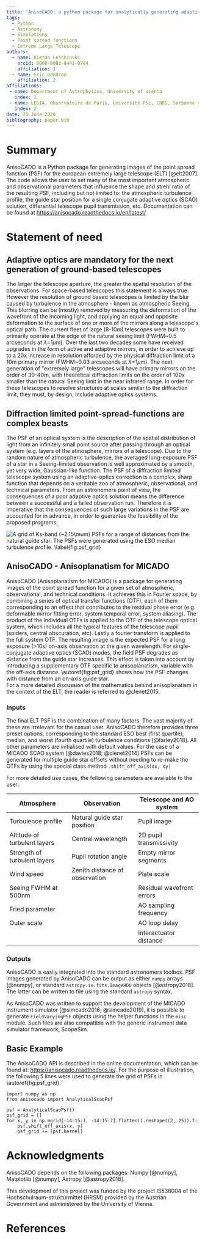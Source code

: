 ```yaml
---
title: 'AnisoCADO: a python package for analytically generating adaptive optics point spread functions for the Extremely Large Telescope'
tags:
  - Python
  - Astronomy
  - Simulations
  - Point spread functions
  - Extreme Large Telescope
authors:
  - name: Kieran Leschinski
    orcid: 0000-0003-0441-9784
    affiliation: 1
  - name: Eric Gendron
    affiliation: 2 
affiliations:
 - name: Department of Astrophysics, University of Vienna
   index: 1
 - name: LESIA, Observatoire de Paris, Université PSL, CNRS, Sorbonne Université, Université de Paris
   index: 2
date: 25 June 2020
bibliography: paper.bib
---
```


# Summary

AnisoCADO is a Python package for generating images of the point spread function (PSF) for the european extremely large telescope (ELT) [@elt2007]. 
The code allows the user to set many of the most important atmospheric and observational parameters that influence the shape and strehl ratio of the resulting PSF, including but not limited to: the atmospheric turbulence profile, the guide star position for a single conjugate adaptive optics (SCAO) solution, differential telescope pupil transmission, etc.
Documentation can be found at https://anisocado.readthedocs.io/en/latest/


# Statement of need

## Adaptive optics are mandatory for the next generation of ground-based telescopes
The larger the telescope aperture, the greater the spatial resolution of the observations. 
For space-based telescopes this statement is always true. 
However the resolution of ground based telescopes is limited by the blur caused by turbulence in the atmosphere - known as atmospheric Seeing. 
This blurring can be (mostly) removed by measuring the deformation of the wavefront of the incoming light, and applying an equal and opposite deformation to the surface of one or more of the mirrors along a telescope's optical path.
The current fleet of large (8-10m) telescopes were built to primarily operate at the edge of the natural seeing limit (FWHM~0.5 arcseconds at $\lambda$=1$\mu$m). 
Over the last two decades some have received upgrades in the form of active and adaptive mirrors, in order to achieve up to a 20x increase in resolution afforded by the physical diffraction limit of a 10m primary mirror (FWHM~0.03 arcseconds at $\lambda$=1$\mu$m).
The next generation of "extremely large" telescopes will have primary mirrors on the order of 30-40m, with theoretical diffraction limits on the order of 100x smaller than the natural Seeing limit in the near infrared range.
In order for these telescopes to resolve structures at scales similar to the diffraction limit, they must, by design, include adaptive optics systems.

## Diffraction limited point-spread-functions are complex beasts
The PSF of an optical system is the description of the spatial distribution of light from an infinitely small point source after passing through an optical system (e.g. layers of the atmosphere, mirrors of a telescope).
Due to the random nature of atmospheric turbulence, the averaged long-exposure PSF of a star in a Seeing-limited observation is well approximated by a smooth, yet very wide, Gaussian-like function.
The PSF of a diffraction limited telescope system using an adaptive-optics correction is a complex, sharp function that depends on a veritable zoo of atmospheric, observational, and technical parameters. 
From an astronomers point of view, the consequences of a poor adaptive optics solution means the difference between a successful and a failed observation run.
Therefore it is imperative that the consequences of such large variations in the PSF are accounted for in advance, in order to guarantee the feasibility of the proposed programs.
 
![A grid of Ks-band (~2.15$\mu$m) PSFs for a range of distances from the natural guide star. 
The PSFs were generated using the ESO median turbulence profile. 
\label{fig:psf_grid}](Ks-band_psf_grid.png)


## AnisoCADO - Anisoplanatism for MICADO

AnisoCADO (Anisoplanatism for MICADO) is a package for generating images of the point spread function for a given set of atmospheric, observational, and technical conditions.
It achieves this in Fourier space, by combining a series of optical transfer functions (OTF), each of them corresponding to an effect that contributes to the residual phase error (e.g. deformable mirror fitting error, system temporal error, system aliasing).
The product of the individual OTFs is applied to the OTF of the telescope optical system, which includes all the typical features of the telescope pupil (spiders, central obscuration, etc).
Lastly a fourier transform is applied to the full system OTF.
The resulting image is the expected PSF for a long exposure (>10s) on-axis observation at the given wavelength.
For single-conjugate adaptive optics (SCAO) modes, the field PSF degrades as distance from the guide star increases.
This effect is taken into account by introducing a supplementary OTF specific to anisoplanatism, variable with the off-axis distance.
\autoref{fig:psf_grid} shows how the PSF changes with distance from an on-axis guide star.   
For a more detailed discussion of the mathematics behind anisoplanatism in the context of the ELT, the reader is referred to @clenet2015.


### Inputs
The final ELT PSF is the combination of many factors. The vast majority of these are irrelevant for the casual user. 
AnisoCADO therefore provides three preset options, corresponding to the standard ESO best (first quartile), median, and worst (fourth quartile) turbulence conditions [@farley2018].
All other parameters are initialised with default values.
For the case of a MICADO SCAO system [@davies2018; @clenet2014] PSFs can be generated for multiple guide star offsets without needing to re-make the OTFs by using the special class method ``.shift_off_axis(dx, dy)``  

For more detailed use cases, the following parameters are available to the user:

| Atmosphere                   | Observation                    | Telescope and AO system    |
|------------------------------|--------------------------------|----------------------------|
| Turbulence profile           | Natural guide star position    | Pupil image                |
| Altitude of turbulent layers | Central wavelength             | 2D pupil transmissivity    |
| Strength of turbulent layers | Pupil rotation angle           | Empty mirror segments      |
| Wind speed                   | Zenith distance of observation | Plate scale                |
| Seeing FWHM at 500nm         |                                | Residual wavefront errors  |
| Fried parameter              |                                | AO sampling frequency      |
| Outer scale                  |                                | AO loop delay              |
|                              |                                | Interactuator distance     |


### Outputs

AnisoCADO is easily integrated into the standard astronomers toolbox. 
PSF images generated by AnisoCADO can be output as either ``numpy`` arrays [@numpy], or standard ``astropy.io.fits.ImageHDU`` objects [@astropy2018]. 
The latter can be written to file using the standard ``astropy`` syntax.

As AnisoCADO was written to support the development of the MICADO instrument simulator [@simcado2016; @simcado2019], it is possible to generate ``FieldVaryingPSF`` objects using the helper functions in the ``misc`` module.
Such files are also compatible with the generic instrument data simulator framework, ScopeSim.


Basic Example
-------------
The AnisoCADO API is described in the online documentation, which can be found at: <https://anisocado.readthedocs.io/>. For the purpose of illustration, the following 5 lines were used to generate the grid of PSFs in \autoref{fig:psf_grid}.

```
import numpy as np
from anisocado import AnalyticalScaoPsf

psf = AnalyticalScaoPsf()
psf_grid = []
for x, y in np.mgrid[-14:15:7, -14:15:7].flatten().reshape((2, 25)).T:
    psf.shift_off_axis(x, y)
    psf_grid += [psf.kernel]
```


# Acknowledgments

AnisoCADO depends on the following packages: 
Numpy [@numpy],
Matplotlib [@numpy],
Astropy [@astropy2018].

This development of this project was funded by the project IS538004 of the Hochschulraum-strukturmittel (HRSM) provided by the Austrian Government and administered by the University of Vienna.


# References

